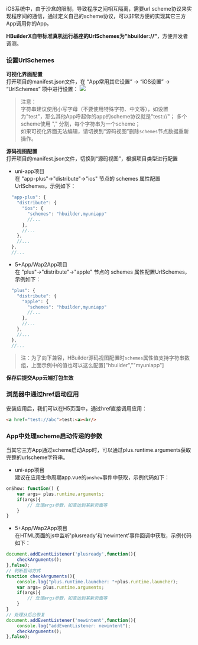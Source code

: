 iOS系统中，由于沙盒的限制，导致程序之间相互隔离，需要url scheme协议来实现程序间的通信，通过定义自己的scheme协议，可以非常方便的实现其它三方App调用你的App。

**HBuilderX自带标准真机运行基座的UrlSchemes为"hbuilder://"**，方便开发者调测。

### 设置UrlSchemes

**可视化界面配置**  
打开项目的manifest.json文件，在 “App常用其它设置” -> “iOS设置” -> “UrlSchemes” 项中进行设置：
![](https://native-res.dcloud.net.cn/images/uniapp/others/urlschemes-ios.png)

>注意：  
>字符串建议使用小写字母（不要使用特殊字符、中文等），如设置为"test"，那么其他App呼起你的app的scheme协议就是"test://"；
>多个scheme使用 "," 分割，每个字符串为一个scheme；  
>如果可视化界面无法编辑，请切换到“源码视图”删除`schemes`节点数据重新操作。  

**源码视图配置**  
打开项目的manifest.json文件，切换到“源码视图”，根据项目类型进行配置

- uni-app项目  
在 "app-plus"->"distribute"->"ios" 节点的 schemes 属性配置UrlSchemes，示例如下：
``` js  
  "app-plus": {
    "distribute": {
      "ios": {
        "schemes": "hbuilder,myuniapp"
        //...
      },
      //...
    },
    //...
  },
  //...
```

- 5+App/Wap2App项目  
在 "plus"->"distribute"->"apple" 节点的 schemes 属性配置UrlSchemes，示例如下：
``` js  
  "plus": {
    "distribute": {
      "apple": {
        "schemes": "hbuilder,myuniapp"
        //...
      },
      //...
    },
    //...
  },
  //...
```

> 注：为了向下兼容，HBuilder源码视图配置时`schemes`属性值支持字符串数组，上面示例中的值也可以这么配置["hbuilder",""myuniapp"]

**保存后提交App云端打包生效**


### 浏览器中通过href启动应用
安装应用后，我们可以在H5页面中，通过href直接调用应用：
```html
<a href="test://abc">test:<a><br/>
```

### App中处理scheme启动传递的参数
当其它三方App通过scheme启动App时，可以通过plus.runtime.arguments获取完整的urlscheme字符串。

- uni-app项目  
建议在应用生命周期app.vue的`onshow`事件中获取，示例代码如下：
``` js  
onShow: function() {
	var args= plus.runtime.arguments;
	if(args){
		// 处理args参数，如直达到某新页面等
	}
}
```

- 5+App/Wap2App项目  
在HTML页面的js中监听'plusready'和'newintent'事件回调中获取，示例代码如下：
``` js  
document.addEventListener('plusready',function(){
	checkArguments();
},false);
// 判断启动方式
function checkArguments(){
	console.log("plus.runtime.launcher: "+plus.runtime.launcher);
	var args= plus.runtime.arguments;
	if(args){
		// 处理args参数，如直达到某新页面等
	}
}
// 处理从后台恢复
document.addEventListener('newintent',function(){
	console.log("addEventListener: newintent");
	checkArguments();
},false);
```

